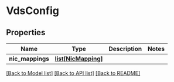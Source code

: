 # VdsConfig

## Properties
Name | Type | Description | Notes
------------ | ------------- | ------------- | -------------
**nic_mappings** | [**list[NicMapping]**](NicMapping.md) |  | 

[[Back to Model list]](../README.md#documentation-for-models) [[Back to API list]](../README.md#documentation-for-api-endpoints) [[Back to README]](../README.md)

